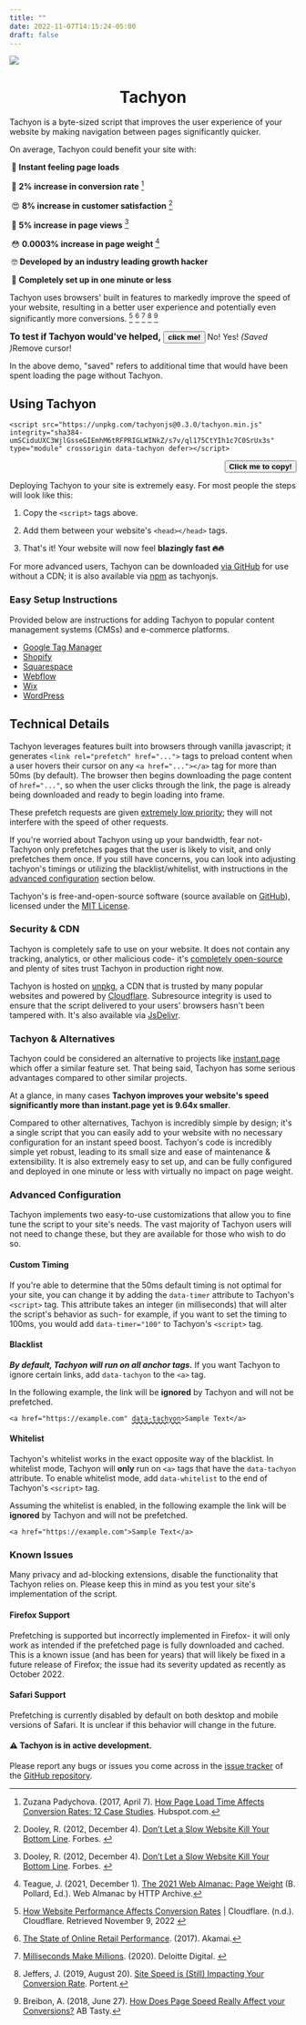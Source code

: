 ```yaml
---
title: ""
date: 2022-11-07T14:15:24-05:00
draft: false
---
```

<script src="required.js"></script>
<script src="https://unpkg.com/tachyonjs@latest/tachyon.min.js" data-tachyon crossorigin defer></script>

<link rel="stylesheet" as="style" crossorigin href="https://cdn.jsdelivr.net/gh/orioncactus/pretendard@v1.3.6/dist/web/static/pretendard-std.css" />
<link rel="stylesheet" href="wave.css">

![](/tachyon.svg)

<h1 style="text-align: center;">Tachyon</h1>

Tachyon is a byte-sized script that improves the user experience of your website by making navigation between pages significantly quicker.

On average, Tachyon could benefit your site with:

<div style="transform: translateX(0.33vw);">

🤯 **Instant feeling page loads**

🤑 **2% increase in conversion rate** [^2]

😍 **8% increase in customer satisfaction** [^3]

🧐 **5% increase in page views** [^3]

😳 **0.0003% increase in page weight** [^4]

🤓 **Developed by an industry leading growth hacker**

🤩 **Completely set up in one minute or less**

</div>

Tachyon uses browsers' built in features to markedly improve the speed of your website, resulting in a better user experience and potentially even significantly more conversions. [^5] [^6] [^7] [^8] [^9]

<span style="font-size:110%;"><span style="">**To test if Tachyon would've helped</span>,** <button id="confetti"><span id="clickMe" style="font-weight:bold;">click
                            me!</span></button></span>
                        <span class="hidden" id="no">No!</span> <span class="hidden" id="yes">Yes!</span>
                        <span class="hidden" id="result">*(Saved <span class="hidden"
                                id="timeSpan"></span><span>)*</span><span class="hidden" id="error">Remove
                          cursor!</span>

In the above demo, "saved" refers to additional time that would have been spent loading the page without Tachyon.

## Using Tachyon

<span id="copyText">`<script src="https://unpkg.com/tachyonjs@0.3.0/tachyon.min.js" integrity="sha384-umSCiduUXC3WjlGsseGIEmhM6tRFPRIGLWINkZ/s7v/ql175CtYIh1c7C0SrUx3s" type="module" crossorigin data-tachyon defer></script>`</span>

<div style="text-align:right;">
<button id="copier">
<strong>Click me to copy!</strong>
</button>
</div>

Deploying Tachyon to your site is extremely easy.
For most people the steps will look like this:

1. Copy the `<script>` tags above.

2. Add them between your website's `<head></head>` tags.

3. That's it! Your website will now feel **blazingly fast 🔥🔥**

For more advanced users, Tachyon can be downloaded [via GitHub](https://github.com/weebney/tachyon) for use without a CDN; it is also available via [npm](https://www.npmjs.com/package/tachyonjs) as tachyonjs.

### Easy Setup Instructions

Provided below are instructions for adding Tachyon to popular content management systems (CMSs) and e-commerce platforms.

- [Google Tag Manager](/cms/google-tag-manager)
- [Shopify](/cms/shopify)
- [Squarespace](/cms/squarespace)
- [Webflow](/cms/webflow)
- [Wix](/cms/wix)
- [WordPress](/cms/wordpress)
    
## Technical Details

Tachyon leverages features built into browsers through vanilla javascript; it generates `<link rel="prefetch" href="...">` tags to preload content when a user hovers their cursor on any `<a href="..."></a>` tag for more than 50ms (by default). The browser then begins downloading the page content of `href="..."`, so when the user clicks through the link, the page is already being downloaded and ready to begin loading into frame.

These prefetch requests are given [extremely low priority](https://medium.com/reloading/preload-prefetch-and-priorities-in-chrome-776165961bbf); they will not interfere with the speed of other requests.

If you're worried about Tachyon using up your bandwidth, fear not- Tachyon only prefetches pages that the user is likely to visit, and only prefetches them once. If you still have concerns, you can look into adjusting tachyon's timings or utilizing the blacklist/whitelist, with instructions in the [advanced configuration](#advanced-configuration) section below.

Tachyon's is free-and-open-source software (source available on [GitHub](https://github.com/weebney/tachyon)), licensed under the [MIT License](https://raw.githubusercontent.com/weebney/tachyon/main/LICENSE).

### Security & CDN

Tachyon is completely safe to use on your website. It does not contain any tracking, analytics, or other malicious code- it's [completely open-source](https://github.com/weebney/tachyon/tree/main/tachyon) and plenty of sites trust Tachyon in production right now.

Tachyon is hosted on [unpkg](https://unpkg.com/), a CDN that is trusted by many popular websites and powered by [Cloudflare](https://www.cloudflare.com/cdn/). Subresource integrity is used to ensure that the script delivered to your users' browsers hasn't been tampered with. It's also available via [JsDelivr](https://cdn.jsdelivr.net/npm/tachyonjs@latest/).

### Tachyon & Alternatives

Tachyon could be considered an alternative to projects like [instant.page](https://web.archive.org/web/20221110043446/https://instant.page/) which offer a similar feature set. That being said, Tachyon has some serious advantages compared to other similar projects.

At a glance, in many cases **Tachyon improves your website's speed significantly more than instant.page yet is 9.64x smaller**.

Compared to other alternatives, Tachyon is incredibly simple by design; it's a single script that you can easily add to your website with no necessary configuration for an instant speed boost. Tachyon's code is incredibly simple yet robust, leading to its small size and ease of maintenance & extensibility. It is also extremely easy to set up, and can be fully configured and deployed in one minute or less with virtually no impact on page weight.

### Advanced Configuration

Tachyon implements two easy-to-use customizations that allow you to fine tune the script to your site's needs. The vast majority of Tachyon users will not need to change these, but they are available for those who wish to do so.

#### Custom Timing
If you're able to determine that the 50ms default timing is not optimal for your site, you can change it by adding the `data-timer` attribute to Tachyon's `<script>` tag. This attribute takes an integer (in milliseconds) that will alter the script's behavior as such- for example, if you want to set the timing to 100ms, you would add `data-timer="100"` to Tachyon's `<script>` tag.

#### Blacklist
***By default, Tachyon will run on all anchor tags.*** If you want Tachyon to ignore certain links, add `data-tachyon` to the `<a>` tag. 

In the following example, the link will be **ignored** by Tachyon and will not be prefetched. 

`<a href="https://example.com" `<span style="text-decoration:underline wavy;">`data-tachyon`</span>`>Sample Text</a>`

#### Whitelist
Tachyon's whitelist works in the exact opposite way of the blacklist. In whitelist mode, Tachyon will **only** run on `<a>` tags that have the `data-tachyon` attribute. To enable whitelist mode, add `data-whitelist` to the end of Tachyon's `<script>` tag. 

Assuming the whitelist is enabled, in the following example the link will be **ignored** by Tachyon and will not be prefetched.

`<a href="https://example.com">Sample Text</a>`

### Known Issues

Many privacy and ad-blocking extensions, disable the functionality that Tachyon relies on. Please keep this in mind as you test your site's implementation of the script.

#### Firefox Support
Prefetching is supported but incorrectly implemented in Firefox- it will only work as intended if the prefetched page is fully downloaded and cached. This is a known issue (and has been for years) that will likely be fixed in a future release of Firefox; the issue had its severity updated as recently as October 2022. 

#### Safari Support
Prefetching is currently disabled by default on both desktop and mobile versions of Safari. It is unclear if this behavior will change in the future.

#### ⚠ Tachyon is in active development.

Please report any bugs or issues you come across in the [issue tracker](https://github.com/weebney/tachyon/issues) of the [GitHub repository](https://github.com/weebney/tachyon/).

[^1]: Ellis, C. (2022, June 27). [Website Loading Time Statistics (2022) - 4 billion web visits analyzed](https://www.tooltester.com/en/blog/website-loading-time-statistics/). Tooltester. 
    
[^2]: Zuzana Padychova. (2017, April 7). [How Page Load Time Affects Conversion Rates: 12 Case Studies](https://blog.hubspot.com/marketing/page-load-time-conversion-rates). Hubspot.com. 

[^3]: Dooley, R. (2012, December 4). [Don’t Let a Slow Website Kill Your Bottom Line](https://www.forbes.com/sites/rogerdooley/2012/12/04/fast-sites/?sh=322ea4dd53cf). Forbes. 
‌
[^4]: Teague, J. (2021, December 1). [The 2021 Web Almanac: Page Weight](https://almanac.httparchive.org/en/2021/page-weight) (B. Pollard, Ed.). Web Almanac by HTTP Archive.

[^5]: [How Website Performance Affects Conversion Rates](https://www.cloudflare.com/learning/performance/more/website-performance-conversion-rates/) | Cloudflare. (n.d.). Cloudflare. Retrieved November 9, 2022
‌
[^6]: [The State of Online Retail Performance](https://s3.amazonaws.com/sofist-marketing/State+of+Online+Retail+Performance+Spring+2017+-+Akamai+and+SOASTA+2017.pdf). (2017). Akamai. 

[^7]: [Milliseconds Make Millions](https://www.thinkwithgoogle.com/_qs/documents/9382/Milliseconds_Make_Millions_report.pdf). (2020). Deloitte Digital. 
‌
[^8]: Jeffers, J. (2019, August 20). [Site Speed is (Still) Impacting Your Conversion Rate](https://www.portent.com/blog/analytics/research-site-speed-hurting-everyones-revenue.htm). Portent. 

[^9]: Breibon, A. (2018, June 27). [How Does Page Speed Really Affect your Conversions?](https://www.abtasty.com/blog/page-speed-conversions/) AB Tasty. 